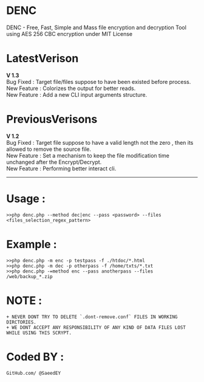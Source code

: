 # DENC
DENC - Free, Fast, Simple and Mass file encryption and decryption Tool using AES 256 CBC encryption
under MIT License

# LatestVerison
<b>V 1.3</b> <br>
Bug Fixed : Target file/files suppose to have been existed before process.<br>
New Feature : Colorizes the output for better reads.<br>
New Feature : Add a new CLI input arguments structure.
<br>

# PreviousVerisons
<b>V 1.2</b> <br>
Bug Fixed : Target file suppose to have a valid length not the zero , then its allowed to remove the source file.<br>
New Feature : Set a mechanism to keep the file modification time unchanged after the Encrypt/Decrypt.<br>
New Feature : Performing better interact cli.
<hr>

# Usage :
	>>php denc.php --method dec|enc --pass <password> --files <files_selection_regex_pattern>

# Example : 
	>>php denc.php -m enc -p testpass -f ./htdoc/*.html
	>>php denc.php -m dec -p otherpass -f /home/txts/*.txt
	>>php denc.php -=method enc --pass anotherpass --files /web/backup_*.zip

# NOTE : 
	+ NEVER DONT TRY TO DELETE `.dont-remove.conf` FILES IN WORKING DIRCTORIES.
	+ WE DONT ACCEPT ANY RESPONSIBILITY OF ANY KIND OF DATA FILES LOST WHILE USING THIS SCRYPT.
# Coded BY :
	GitHub.com/ @SaeedEY
